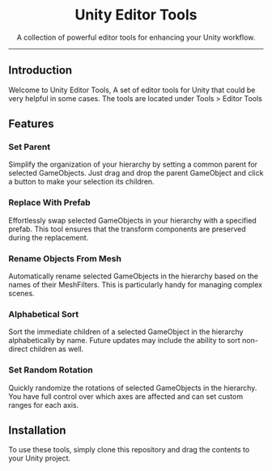 <h1 align="center">Unity Editor Tools</h1>

<p align="center">A collection of powerful editor tools for enhancing your Unity workflow.</p>


---


## Introduction

Welcome to Unity Editor Tools, A set of editor tools for Unity that could be very helpful in some cases.
The tools are located under Tools > Editor Tools


## Features

### Set Parent
Simplify the organization of your hierarchy by setting a common parent for selected GameObjects. Just drag and drop the parent GameObject and click a button to make your selection its children.

### Replace With Prefab
Effortlessly swap selected GameObjects in your hierarchy with a specified prefab. This tool ensures that the transform components are preserved during the replacement.

### Rename Objects From Mesh
Automatically rename selected GameObjects in the hierarchy based on the names of their MeshFilters. This is particularly handy for managing complex scenes.

### Alphabetical Sort
Sort the immediate children of a selected GameObject in the hierarchy alphabetically by name. Future updates may include the ability to sort non-direct children as well.

### Set Random Rotation
Quickly randomize the rotations of selected GameObjects in the hierarchy. You have full control over which axes are affected and can set custom ranges for each axis.

## Installation

To use these tools, simply clone this repository and drag the contents to your Unity project.
